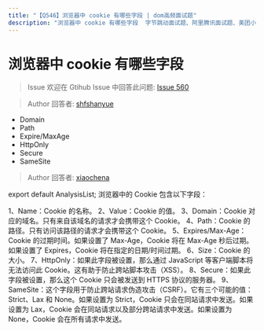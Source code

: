 ```yaml
---
title: "【Q546】浏览器中 cookie 有哪些字段 | dom高频面试题"
description: "浏览器中 cookie 有哪些字段  字节跳动面试题、阿里腾讯面试题、美团小米面试题。"
---
```


# 浏览器中 cookie 有哪些字段

> Issue
> 欢迎在 Gtihub Issue 中回答此问题: [Issue 560](https://github.com/shfshanyue/Daily-Question/issues/560)

> Author
> 回答者: [shfshanyue](https://github.com/shfshanyue)

- Domain
- Path
- Expire/MaxAge
- HttpOnly
- Secure
- SameSite

> Author
> 回答者: [xiaochena](https://github.com/xiaochena)

export default AnalysisList;
浏览器中的 Cookie 包含以下字段：

1、Name：Cookie 的名称。
2、Value：Cookie 的值。
3、Domain：Cookie 对应的域名。只有来自该域名的请求才会携带这个 Cookie。
4、Path：Cookie 的路径。只有访问该路径的请求才会携带这个 Cookie。
5、Expires/Max-Age：Cookie 的过期时间。如果设置了 Max-Age，Cookie 将在 Max-Age 秒后过期。如果设置了 Expires，Cookie 将在指定的日期/时间过期。
6、Size：Cookie 的大小。
7、HttpOnly：如果此字段被设置，那么通过 JavaScript 等客户端脚本将无法访问此 Cookie。这有助于防止跨站脚本攻击（XSS）。
8、Secure：如果此字段被设置，那么这个 Cookie 只会被发送到 HTTPS 协议的服务器。
9、SameSite：这个字段用于防止跨站请求伪造攻击（CSRF）。它有三个可能的值：Strict、Lax 和 None。如果设置为 Strict，Cookie 只会在同站请求中发送。如果设置为 Lax，Cookie 会在同站请求以及部分跨站请求中发送。如果设置为 None，Cookie 会在所有请求中发送。
